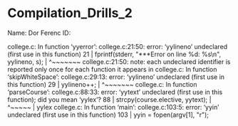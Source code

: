 # Compilation_Drills_2

Name: Dor Ferenc
ID:

college.c: In function ‘yyerror’:
college.c:21:50: error: ‘yylineno’ undeclared (first use in this function)
   21 |     fprintf(stderr, "***Error on line %d: %s\n", yylineno, s);
      |                                                  ^~~~~~~~
college.c:21:50: note: each undeclared identifier is reported only once for each function it appears in
college.c: In function ‘skipWhiteSpace’:
college.c:29:13: error: ‘yylineno’ undeclared (first use in this function)
   29 |             yylineno++;
      |             ^~~~~~~~
college.c: In function ‘parseCourse’:
college.c:88:33: error: ‘yytext’ undeclared (first use in this function); did you mean ‘yylex’?
   88 |         strcpy(course.elective, yytext);
      |                                 ^~~~~~
      |                                 yylex
college.c: In function ‘main’:
college.c:103:5: error: ‘yyin’ undeclared (first use in this function)
  103 |     yyin = fopen(argv[1], "r");